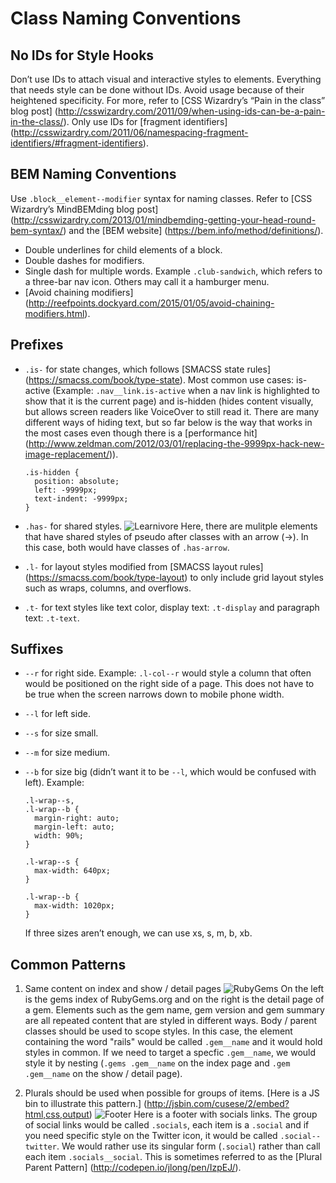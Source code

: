 # Class Naming Conventions

## No IDs for Style Hooks

Don’t use IDs to attach visual and interactive styles to elements.
Everything that needs style can be done without IDs. Avoid usage
because of their heightened specificity. For more, refer to
[CSS Wizardry’s “Pain in the class” blog post]
(http://csswizardry.com/2011/09/when-using-ids-can-be-a-pain-in-the-class/).
Only use IDs for
[fragment identifiers]
(http://csswizardry.com/2011/06/namespacing-fragment-identifiers/#fragment-identifiers).

## BEM Naming Conventions

Use `.block__element--modifier` syntax for naming classes. Refer to
[CSS Wizardry’s MindBEMding blog post]
(http://csswizardry.com/2013/01/mindbemding-getting-your-head-round-bem-syntax/)
and the
[BEM website]
(https://bem.info/method/definitions/).

* Double underlines for child elements of a block.
* Double dashes for modifiers.
* Single dash for multiple words. Example `.club-sandwich`, which
  refers to a three-bar nav icon. Others may call it a hamburger menu.
* [Avoid chaining modifiers]
  (http://reefpoints.dockyard.com/2015/01/05/avoid-chaining-modifiers.html).

## Prefixes

* `.is-` for state changes, which follows
  [SMACSS state rules]
  (https://smacss.com/book/type-state).
  Most common use cases: is-active (Example: `.nav__link.is-active`
  when a nav link is highlighted to show that it is the current page)
  and is-hidden (hides content visually, but allows screen readers like
  VoiceOver to still read it. There are many different ways of hiding
  text, but so far below is the way that works in the most cases even
  though there is a
  [performance hit]
  (http://www.zeldman.com/2012/03/01/replacing-the-9999px-hack-new-image-replacement/)).

      .is-hidden {
        position: absolute;
        left: -9999px;
        text-indent: -9999px;
      }

* `.has-` for shared styles.
  ![Learnivore](images/learnivore.png)
  Here, there are mulitple elements that have shared styles of pseudo
  after classes with an arrow (→). In this case, both would have classes
  of `.has-arrow`.
* `.l-` for layout styles modified from
  [SMACSS layout rules]
  (https://smacss.com/book/type-layout) to only include grid layout
  styles such as wraps, columns, and overflows.
* `.t-` for text styles like text color, display text: `.t-display` and
  paragraph text: `.t-text`.

## Suffixes

* `--r` for right side. Example: `.l-col--r` would style a column that
  often would be positioned on the right side of a page. This does not
  have to be true when the screen narrows down to mobile phone width.
* `--l` for left side.
* `--s` for size small.
* `--m` for size medium.
* `--b` for size big (didn’t want it to be `--l`, which would
  be confused with left). Example:

      .l-wrap--s,
      .l-wrap--b {
        margin-right: auto;
        margin-left: auto;
        width: 90%;
      }

      .l-wrap--s {
        max-width: 640px;
      }

      .l-wrap--b {
        max-width: 1020px;
      }

  If three sizes aren’t enough, we can use xs, s, m, b, xb.

## Common Patterns

1.  Same content on index and show / detail pages
    ![RubyGems](images/rubygems.png)
    On the left is the gems index of RubyGems.org and on the right is the
    detail page of a gem. Elements such as the gem name, gem version and gem
    summary are all repeated content that are styled in different ways. Body
    / parent classes should be used to scope styles. In this case, the
    element containing the word "rails" would be called `.gem__name` and it
    would hold styles in common. If we need to target a specfic `.gem__name`,
    we would style it by nesting (`.gems .gem__name` on the index page and
    `.gem .gem__name` on the show / detail page).

1.  Plurals should be used when possible for groups of items.
    [Here is a JS bin to illustrate this pattern.]
    (http://jsbin.com/cusese/2/embed?html,css,output)
    ![Footer](images/footer.png)
    Here is a footer with socials links. The group of social links would be
    called `.socials`, each item is a `.social` and if you need specific
    style on the Twitter icon, it would be called `.social--twitter`. We
    would rather use its singular form (`.social`) rather than call each
    item `.socials__social`. This is sometimes referred to as the
    [Plural Parent Pattern]
    (http://codepen.io/jlong/pen/IzpEJ/).
